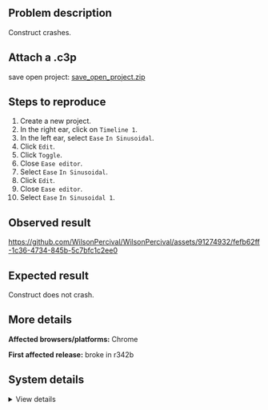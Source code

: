 ## Problem description

Construct crashes.

## Attach a .c3p

save open project: [save_open_project.zip](https://github.com/WilsonPercival/WilsonPercival/files/11490342/save_open_project.zip)

## Steps to reproduce

1. Create a new project.
2. In the right ear, click on `Timeline 1`.
3. In the left ear, select `Ease` `In Sinusoidal`.
4. Click `Edit`.
5. Click `Toggle`.
6. Close `Ease editor`.
7. Select `Ease` `In Sinusoidal`.
8. Click `Edit`.
9. Close `Ease editor`.
10. Select `Ease` `In Sinusoidal 1`.

## Observed result

https://github.com/WilsonPercival/WilsonPercival/assets/91274932/fefb62ff-1c36-4734-845b-5c7bfc1c2ee0

## Expected result

Construct does not crash.

## More details



**Affected browsers/platforms:** Chrome

**First affected release:** broke in r342b

## System details

<details><summary>View details</summary>

Error report information
Type: assertion failure
Message: unsupported ease mode
Stack: Error at pa.t_a (https://editor.construct.net/r342/main.js:1130:314) at window.assert (https://editor.construct.net/r342/main.js:1045:353) at d.mCc (https://editor.construct.net/r342/projectResources.js:1044:352) at d.Ar (https://editor.construct.net/r342/projectResources.js:974:40) at d.Ar (https://editor.construct.net/r342/projectResources.js:1005:137) at Aq.g.K.ajb.oo (https://editor.construct.net/r342/components/bars/propertiesBar/propertiesBar.js:63:413) at Aq.g.K.ajb.UU (https://editor.construct.net/r342/main.js:1557:450) at Aq.g.K.ajb.MG (https://editor.construct.net/r342/main.js:1558:71) at HTMLSelectElement.nt (https://editor.construct.net/r342/main.js:1556:343)
Construct version: r342
URL: https://editor.construct.net/r342/
Date: Tue May 16 2023 19:18:16 GMT+0300 (Восточная Европа, летнее время)
Uptime: 65.7 s

Platform information
Product: Construct 3 r342 (beta)
Browser: Chrome 109.0.5414.120
Browser engine: Chromium
Context: browser
Operating system: Windows NT 0.1.0
Device type: desktop
Device pixel ratio: 1
Logical CPU cores: 2
Approx. device memory: 4 GB
User agent: Mozilla/5.0 (Windows NT 10.0; Win64; x64) AppleWebKit/537.36 (KHTML, like Gecko) Chrome/109.0.0.0 Safari/537.36
Language setting: en-US

WebGL information
Version string: WebGL 2.0 (OpenGL ES 3.0 Chromium)
Numeric version: 2
Supports NPOT textures: yes
Supports GPU profiling: no
Supports highp precision: yes
Vendor: Google Inc. (Google)
Renderer: ANGLE (Google, Vulkan 1.3.0 (SwiftShader Device (Subzero) (0x0000C0DE)), SwiftShader driver)
Major performance caveat: yes
Maximum texture size: 8192
Point size range: 1 to 1023
Extensions: EXT_color_buffer_float, EXT_color_buffer_half_float, EXT_float_blend, EXT_texture_compression_bptc, EXT_texture_compression_rgtc, EXT_texture_filter_anisotropic, OES_draw_buffers_indexed, OES_texture_float_linear, WEBGL_compressed_texture_astc, WEBGL_compressed_texture_etc, WEBGL_compressed_texture_etc1, WEBGL_compressed_texture_s3tc, WEBGL_compressed_texture_s3tc_srgb, WEBGL_debug_renderer_info, WEBGL_lose_context, WEBGL_multi_draw, OVR_multiview2

</details>
